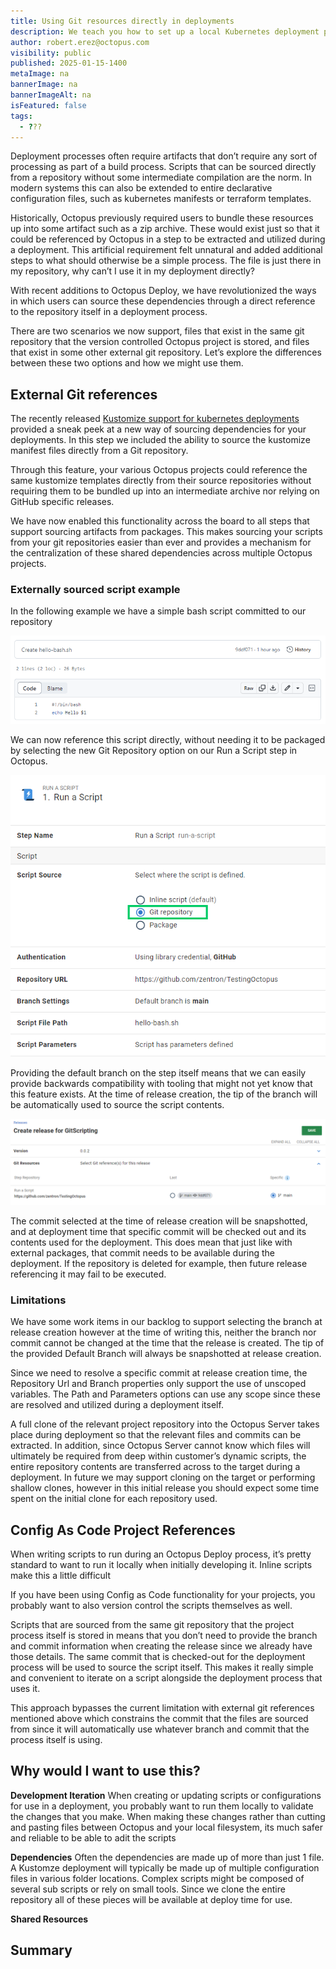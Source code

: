 ```yaml
---
title: Using Git resources directly in deployments
description: We teach you how to set up a local Kubernetes deployment pipeline, so you can experiment without risk.
author: robert.erez@octopus.com
visibility: public
published: 2025-01-15-1400
metaImage: na
bannerImage: na
bannerImageAlt: na
isFeatured: false
tags: 
  - ???
---
```


Deployment processes often require artifacts that don’t require any sort of processing as part of a build process. Scripts that can be sourced directly from a repository without some intermediate compilation are the norm. In modern systems this can also be extended to entire declarative configuration files, such as kubernetes manifests or terraform templates. 

Historically, Octopus previously required users to bundle these resources up into some artifact such as a zip archive. These would exist just so that it could be referenced by Octopus in a step to be extracted and utilized during a deployment. This artificial requirement felt unnatural and added additional steps to what should otherwise be a simple process. The file is just there in my repository, why can’t I use it in my deployment directly?

With recent additions to Octopus Deploy, we have revolutionized the ways in which users can source these dependencies through a direct reference to the repository itself in a deployment process.

There are two scenarios we now support, files that exist in the same git repository that the version controlled Octopus project is stored, and files that exist in some other external git repository. Let’s explore the differences between these two options and how we might use them.

## External Git references
The recently released [Kustomize support for kubernetes deployments](https://octopus.com/blog/manifests-from-git) provided a sneak peek at a new way of sourcing dependencies for your deployments. In this step we included the ability to source the kustomize manifest files directly from a Git repository. 

Through this feature, your various Octopus projects could reference the same kustomize templates directly from their source repositories without requiring them to be bundled up into an intermediate archive nor relying on GitHub specific releases. 

We have now enabled this functionality across the board to all steps that support sourcing artifacts from packages. This makes sourcing your scripts from your git repositories easier than ever and provides a mechanism for the centralization of these shared dependencies across multiple Octopus projects. 

### Externally sourced script example

In the following example we have a simple bash script committed to our repository

![Simple Script in Git](image-2.png)

We can now reference this script directly, without needing it to be packaged by selecting the new Git Repository option on our Run a Script step in Octopus.

![Run-a-Script Step with external Git resource](image-1.png)

Providing the default branch on the step itself means that we can easily provide backwards compatibility with tooling that might not yet know that this feature exists. At the time of release creation, the tip of the branch will be automatically used to source the script contents. 

![Release creation with external Git resource](image.png)


The commit selected at the time of release creation will be snapshotted, and at deployment time that specific commit will be checked out and its contents used for the deployment. This does mean that just like with external packages, that commit needs to be available during the deployment. If the repository is deleted for example, then future release referencing it may fail to be executed.

### Limitations
We have some work items in our backlog to support selecting the branch at release creation however at the time of writing this, neither the branch nor commit cannot be changed at the time that the release is created.  The tip of the provided Default Branch will always be snapshotted at release creation.

Since we need to resolve a specific commit at release creation time, the Repository Url and Branch properties only support the use of unscoped variables. The Path and Parameters options can use any scope since these are resolved and utilized during a deployment itself. 

A full clone of the relevant project repository into the Octopus Server takes place during deployment so that the relevant files and commits can be extracted. In addition, since Octopus Server cannot know which files will ultimately be required from deep within customer’s dynamic scripts, the entire repository contents are transferred across to the target during a deployment. In future we may support cloning on the target or performing shallow clones, however in this initial release you should expect some time spent on the initial clone for each repository used.

## Config As Code Project References

When writing scripts to run during an Octopus Deploy process, it’s pretty standard to want to run it locally when initially developing it. Inline scripts make this a little difficult

If you have been using Config as Code functionality for your projects, you probably want to also version control the scripts themselves as well. 

Scripts that are sourced from the same git repository that the project process itself is stored in means that you don’t need to provide the branch and commit information when creating the release since we already have those details. The same commit that is checked-out for the deployment process will be used to source the script itself. This makes it really simple and convenient to iterate on a script alongside the deployment process that uses it. 

This approach bypasses the current limitation with external git references mentioned above which constrains the commit that the files are sourced from since it will automatically use whatever branch and commit that the process itself is using.



## Why would I want to use this?

**Development Iteration**
When creating or updating scripts or configurations for use in a deployment, you probably want to run them locally to validate the changes that you make. When making these changes rather than cutting and pasting files between Octopus and your local filesystem, its much safer and reliable to be able to adit the scripts

**Dependencies**
Often the dependencies are made up of more than just 1 file. A Kustomze deployment will typically be made up of multiple configuration files in various folder locations. Complex scripts might be composed of several sub scripts or rely on small tools. Since we clone the entire repository all of these pieces will be available at deploy time for use.

**Shared Resources**

## Summary

